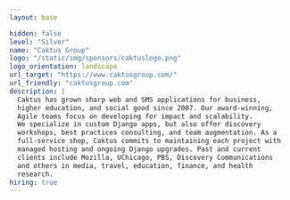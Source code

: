 ```yaml
---
layout: base

hidden: false
level: "Silver"
name: "Caktus Group"
logo: "/static/img/sponsors/caktuslogo.png"
logo_orientation: landscape
url_target: "https://www.caktusgroup.com/"
url_friendly: "caktusgroup.com"
description: |
  Caktus has grown sharp web and SMS applications for business,
  higher education, and social good since 2007. Our award-winning,
  Agile teams focus on developing for impact and scalability.
  We specialize in custom Django apps, but also offer discovery
  workshops, best practices consulting, and team augmentation. As a
  full-service shop, Caktus commits to maintaining each project with
  managed hosting and ongoing Django upgrades. Past and current
  clients include Mozilla, UChicago, PBS, Discovery Communications
  and others in media, travel, education, finance, and health
  research.
hiring: true
---
```

